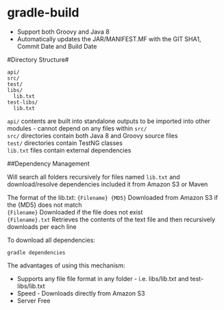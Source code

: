 # gradle-build

* Support both Groovy and Java 8 
* Automatically updates the JAR/MANIFEST.MF with the GIT SHA1, Commit Date and Build Date


#Directory Structure#

```
api/
src/
test/
libs/
  lib.txt
test-libs/
  lib.txt
```

`api/` contents are built into standalone outputs to be imported into other modules - cannot depend on any files within `src/`  
`src/` directories contain both Java 8 and Groovy source files  
`test/` directories contain TestNG classes  
`lib.txt` files contain external dependencies  

##Dependency Management

Will search all folders recursively for files named `lib.txt` and download/resolve dependencies included it from Amazon S3 or Maven  

The format of the lib.txt:
`{Filename} {MD5}` Downloaded from Amazon S3 if the {MD5} does not match  
`{Filename}` Downloaded if the file does not exist  
`{Filename}.txt` Retrieves the contents of the text file and then recursively downloads per each line  

To download all dependencies:
```shell
gradle dependencies 
````

The advantages of using this mechanism:

* Supports any file file format  in any folder - i.e. libs/lib.txt and test-libs/lib.txt
* Speed - Downloads directly from Amazon S3
* Server Free
